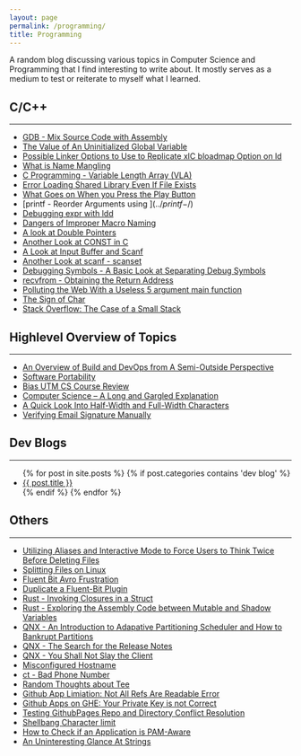 ```yaml
---
layout: page
permalink: /programming/
title: Programming
---
```

A random blog discussing various topics in Computer Science and Programming that I find interesting to write about. It mostly serves as a medium to test or reiterate to myself what I learned.

## C/C++

---
* [GDB - Mix Source Code with Assembly](../gdb-dissassemble-src/)
* [The Value of An Uninitialized Global Variable](../global-init-val/)
* [Possible Linker Options to Use to Replicate xlC bloadmap Option on ld](../bloadmap-gcc-alt/)
* [What is Name Mangling](../extern-c-name-mangling/)
* [C Programming - Variable Length Array (VLA)](../variable-len-arr/)
* [Error Loading Shared Library Even If File Exists](../lddconfig/)
* [What Goes on When you Press the Play Button](../building-code/)
* [printf - Reorder Arguments using $](../printf-$/)
* [Debugging expr with ldd](../ldd-to-debug-expr/)
* [Dangers of Improper Macro Naming](../dangers-of-improper-macro-naming/)
* [A look at Double Pointers](../double-pointers/)
* [Another Look at CONST in C](../c-const/)
* [A Look at Input Buffer and Scanf](../a-look-at-input-buffer-using-scanf/)
* [Another Look at scanf - scanset](../scanset/)
* [Debugging Symbols - A Basic Look at Separating Debug Symbols](../debugging-symbols/)
* [recvfrom - Obtaining the Return Address](../recvfrom-ret-addr/)
* [Polluting the Web With a Useless 5 argument main function](../useless-main/)
* [The Sign of Char](../sign-of-char/)
* [Stack Overflow: The Case of a Small Stack](../small-stack/)

## Highlevel Overview of Topics

---

* [An Overview of Build and DevOps from A Semi-Outside Perspective](../build-team/)
* [Software Portability](../software-ports/)
* [Bias UTM CS Course Review](../bias-utm-cs-course-review/)
* [Computer Science – A Long and Gargled Explanation](../computer-science-a-long-and-gargled-explanation/)
* [A Quick Look Into Half-Width and Full-Width Characters](../halfwidth-fullwidth-encoding/)
* [Verifying Email Signature Manually](../signature-verification/)

## Dev Blogs

---

<ul>                                                                            
{% for post in site.posts %}                                                    
{% if post.categories contains 'dev blog' %}
<li><a href = '..{{post.url}}'>{{ post.title }}</a></li>                        
{% endif %}                                                                     
{% endfor %}                                                                    
</ul>        

## Others

---

* [Utilizing Aliases and Interactive Mode to Force Users to Think Twice Before Deleting Files](../alias-interactive/)
* [Splitting Files on Linux](../split-files/)
* [Fluent Bit Avro Frustration](../avro-fluentbit-header/)
* [Duplicate a Fluent-Bit Plugin](../fluentd-kafka-copy/)
* [Rust - Invoking Closures in a Struct](../rust-closure-invoke/)
* [Rust - Exploring the Assembly Code between Mutable and Shadow Variables](../rust-shadow-vs-mut/)
* [QNX - An Introduction to Adapative Partitioning Scheduler and How to Bankrupt Partitions](../qnx-aps/)
* [QNX - The Search for the Release Notes](../qnx-release-notes/)
* [QNX - You Shall Not Slay the Client](../cannot-kill-process/)
* [Misconfigured Hostname](../misconfigured-hostname/)
* [ct - Bad Phone Number](../ct-bad-phone-number/)
* [Random Thoughts about Tee](../random-thoughts-about-tee/)
* [Github App Limiation: Not All Refs Are Readable Error](../github-app-limitation-not-all-refs-are-readable-error/)
* [Github Apps on GHE: Your Private Key is not Correct](../github-apps-on-ghe-your-private-key-is-not-correct/)
* [Testing GithubPages Repo and Directory Conflict Resolution](../github-pages-behavior/)
* [Shellbang Character limit](../shellbang-char-limit/)
* [How to Check if an Application is PAM-Aware](../pam-aware/)
* [An Uninteresting Glance At Strings](../string-asm/)



